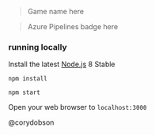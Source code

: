 
> Game name here

> Azure Pipelines badge here

### running locally

Install the latest [Node.js](http://nodejs.org) 8 Stable

`npm install`

`npm start`

Open your web browser to `localhost:3000`

@corydobson
